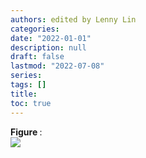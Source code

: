 ```yaml
---
authors: edited by Lenny Lin
categories: 
date: "2022-01-01"
description: null
draft: false
lastmod: "2022-07-08"
series: 
tags: []
title: 
toc: true
---
```


<figcaption><b>Figure </b>: </figcaption>
<img src = "/docs/images/"/>



<!--more-->

